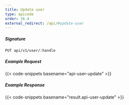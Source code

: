 ```yaml
---
title: Update user
type: apicode
order: 16.4
external_redirect: /api/#update-user
---
```


##### Signature
`PUT api/v1/user/:handle`
##### Example Request
{{< code-snippets basename="api-user-update" >}}
##### Example Response
{{< code-snippets basename="result.api-user-update" >}}